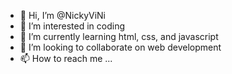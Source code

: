 - 👋 Hi, I’m @NickyViNi
- 👀 I’m interested in coding
- 🌱 I’m currently learning html, css, and javascript
- 💞️ I’m looking to collaborate on web development
- 📫 How to reach me ...

<!---
NickyViNi/NickyViNi is a ✨ special ✨ repository because its `README.md` (this file) appears on your GitHub profile.
You can click the Preview link to take a look at your changes.
--->
